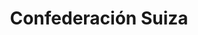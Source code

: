 ﻿---
title: "Confederación Suiza"
permalink: periodes_925.html
layout: periode
dataInici: 1291
dataFi: 1516
sidebar: periodes
pares:
  - id: 298
    title: "Baja Edad Media en Europa"
    dataInici: "(1000)"
    dataFi: "(1500)"

fills:
  - id: 926
    title: "Batalla de Morgarten"
    dataInici: "(1315-11-15)"

  - id: 241
    title: "Batalla de Sempach"
    dataInici: "(1386-07-09)"

  - id: 927
    title: "Batalla de Grandson"
    dataInici: "(1476-03-02)"

jocsPrincipals:
jocsEscenaris:
jocsEpoca:
jocsEpocaEscenaris:
---
